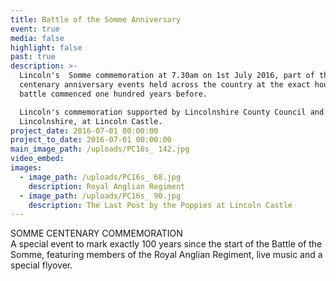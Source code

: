 ```yaml
---
title: Battle of the Somme Anniversary
event: true
media: false
highlight: false
past: true
description: >-
  Lincoln's  Somme commemoration at 7.30am on 1st July 2016, part of the national
  centenary anniversary events held across the country at the exact hour when
  battle commenced one hundred years before.

  Lincoln's commemoration supported by Lincolnshire County Council and BBC Radio
  Lincolnshire, at Lincoln Castle.
project_date: 2016-07-01 00:00:00
project_to_date: 2016-07-01 00:00:00
main_image_path: /uploads/PC16s_ 142.jpg
video_embed:
images:
  - image_path: /uploads/PC16s_ 68.jpg
    description: Royal Anglian Regiment
  - image_path: /uploads/PC16s_ 90.jpg
    description: The Last Post by the Poppies at Lincoln Castle
---
```



SOMME CENTENARY COMMEMORATION
<br>A special event to mark exactly 100 years since the start of the Battle of the Somme, featuring members of the Royal Anglian Regiment, live music and a special flyover.